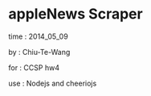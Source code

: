 appleNews Scraper
====================

	

time : 2014_05_09

by   : Chiu-Te-Wang

for  : CCSP hw4 

use  : Nodejs and cheeriojs

